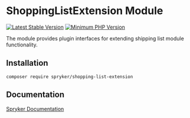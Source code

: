# ShoppingListExtension Module
[![Latest Stable Version](https://poser.pugx.org/spryker/shopping-list-extension/v/stable.svg)](https://packagist.org/packages/spryker/shopping-list-extension)
[![Minimum PHP Version](https://img.shields.io/badge/php-%3E%3D%208.3-8892BF.svg)](https://php.net/)

The module provides plugin interfaces for extending shipping list module functionality.

## Installation

```
composer require spryker/shopping-list-extension
```

## Documentation

[Spryker Documentation](https://docs.spryker.com)
